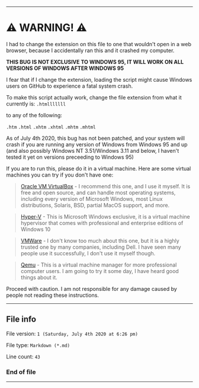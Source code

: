 
***

# ⚠ WARNING! ⚠

I had to change the extension on this file to one that wouldn't open in a web browser, because I accidentally ran this and it crashed my computer.

**THIS BUG IS NOT EXCLUSIVE TO WINDOWS 95, IT WILL WORK ON ALL VERSIONS OF WINDOWS AFTER WINDOWS 95**

I fear that if I change the extension, loading the script might cause Windows users on GitHub to experience a fatal system crash.

To make this script actually work, change the file extension from what it currently is: `.htmlllllll`

to any of the following:

`.htm` `.html` `.xhtm` `.xhtml` `.mhtm` `.mhtml`

As of July 4th 2020, this bug has not been patched, and your system will crash if you are running any version of Windows from Windows 95 and up (and also possibly Windows NT 3.51/Windows 3.11 and below, I haven't tested it yet on versions preceeding to Windows 95)

If you are to run this, please do it in a virtual machine. Here are some virtual machines you can try if you don't have one:

> [Oracle VM VirtualBox](https://www.virtualbox.org/) - I recommend this one, and I use it myself. It is free and open source, and can handle most operating systems, including every version of Microsoft Windows, most Linux distributions, Solaris, BSD, partial MacOS support, and more.

> [Hyper-V](https://docs.microsoft.com/en-us/virtualization/hyper-v-on-windows/quick-start/enable-hyper-v) - This is Microsoft Windows exclusive, it is a virtual machine hypervisor that comes with professional and enterprise editions of Windows 10

> [VMWare](https://www.vmware.com/) - I don't know too much about this one, but it is a highly trusted one by many companies, including Dell. I have seen many people use it successfully, I don't use it myself though.

> [Qemu](https://www.qemu.org/) - This is a virtual machine manager for more professional computer users. I am going to try it some day, I have heard good things about it.

Proceed with caution. I am not responsible for any damage caused by people not reading these instructions.

***

## File info

File version: `1 (Saturday, July 4th 2020 at 6:26 pm)`

File type: `Markdown (*.md)`

Line count: `43`

### End of file

***
